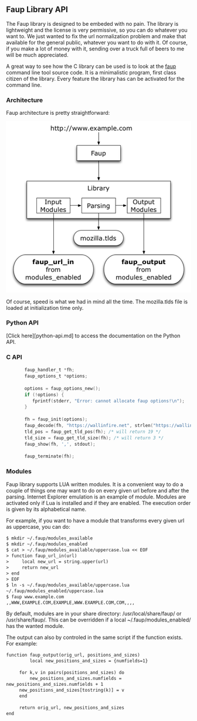 ## Faup Library API

The Faup library is designed to be embeded with no pain. The library is lightweight and the license is very permissive, so you can do whatever you want to. We just wanted to fix the url normalization problem and make that available for the general public, whatever you want to do with it. Of course, if you make a lot of money with it, sending over a truck full of beers to me will be much appreciated.

A great way to see how the C library can be used is to look at the [faup][fauptoolsrc] command line tool source code. It is a minimalistic program, first class citizen of the library. Every feature the library has can be activated for the command line.

### Architecture

Faup architecture is pretty straightforward:

<p align="center"><img src="images/faup-arch.png"/></p>

Of course, speed is what we had in mind all the time. The mozilla.tlds file is loaded at initialization time only.

### Python API

[Click here][python-api.md] to access the documentation on the Python API.

### C API

```C
       faup_handler_t *fh;
       faup_options_t *options;

       options = faup_options_new();
       if (!options) {
       	  fprintf(stderr, "Error: cannot allocate faup options!\n");
       }

       fh = faup_init(options);
       faup_decode(fh, "https://wallinfire.net", strlen("https://wallinfire.net"));
       tld_pos = faup_get_tld_pos(fh); /* will return 19 */       
       tld_size = faup_get_tld_size(fh); /* will return 3 */       
       faup_show(fh, ',', stdout);

       faup_terminate(fh);
```


### Modules

Faup library supports LUA written modules. It is a convenient way to do a couple of things one may want to do on every given url before and after the parsing.
Internet Explorer emulation is an example of module. Modules are activated only if Lua is installed and if they are enabled. The execution order is given by its
alphabetical name.

For example, if you want to have a module that transforms every given url as uppercase, you can do:

    $ mkdir ~/.faup/modules_available
    $ mkdir ~/.faup/modules_enabled
    $ cat > ~/.faup/modules_available/uppercase.lua << EOF
    > function faup_url_in(url)
    >     local new_url = string.upper(url)
    >     return new_url
    > end
    > EOF
    $ ln -s ~/.faup/modules_available/uppercase.lua ~/.faup/modules_enabled/uppercase.lua
    $ faup www.example.com
    ,,WWW,EXAMPLE.COM,EXAMPLE,WWW.EXAMPLE.COM,COM,,,,

By default, modules are in your share directory: /usr/local/share/faup/ or /usr/share/faup/. This can be overridden if a local ~/.faup/modules_enabled/ has the wanted module. 

The output can also by controled in the same script if the function exists. For example:

    function faup_output(orig_url, positions_and_sizes)
    	     local new_positions_and_sizes = {numfields=1}

	     for k,v in pairs(positions_and_sizes) do
	     	 new_positions_and_sizes.numfields = new_positions_and_sizes.numfields + 1
		 new_positions_and_sizes[tostring(k)] = v
	     end

	     return orig_url, new_positions_and_sizes
    end



[fauptoolsrc]: http://github.com/stricaud/faup/blob/master/src/tools/faup.c

